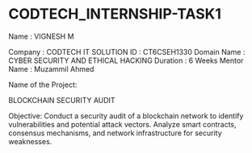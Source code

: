 # CODTECH_INTERNSHIP-TASK1

Name : VIGNESH M

Company : CODTECH IT SOLUTION 
ID : CT6CSEH1330
Domain Name : CYBER SECURITY AND ETHICAL HACKING
Duration : 6 Weeks
Mentor Name : Muzammil Ahmed

Name of the Project:

   BLOCKCHAIN SECURITY AUDIT

Objective:
   Conduct a security audit of a blockchain network to identify vulnerabilities
and potential attack vectors. Analyze smart contracts, consensus
mechanisms, and network infrastructure for security weaknesses.

